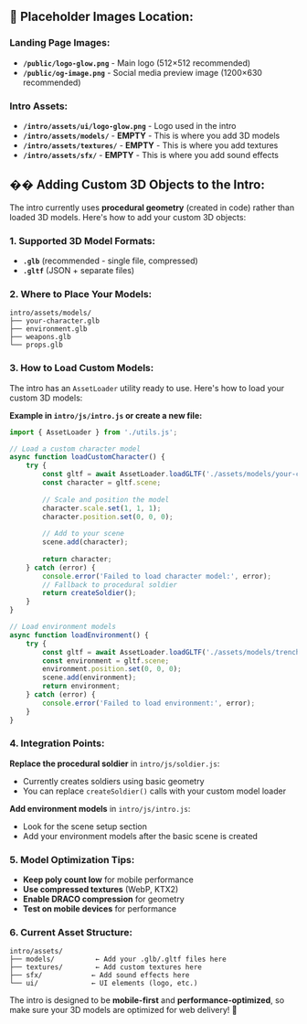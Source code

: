 ## 📸 **Placeholder Images Location:**

### **Landing Page Images:**
- **`/public/logo-glow.png`** - Main logo (512×512 recommended)
- **`/public/og-image.png`** - Social media preview image (1200×630 recommended)

### **Intro Assets:**
- **`/intro/assets/ui/logo-glow.png`** - Logo used in the intro
- **`/intro/assets/models/`** - **EMPTY** - This is where you add 3D models
- **`/intro/assets/textures/`** - **EMPTY** - This is where you add textures
- **`/intro/assets/sfx/`** - **EMPTY** - This is where you add sound effects

## �� **Adding Custom 3D Objects to the Intro:**

The intro currently uses **procedural geometry** (created in code) rather than loaded 3D models. Here's how to add your custom 3D objects:

### **1. Supported 3D Model Formats:**
- **`.glb`** (recommended - single file, compressed)
- **`.gltf`** (JSON + separate files)

### **2. Where to Place Your Models:**
```
intro/assets/models/
├── your-character.glb
├── environment.glb
├── weapons.glb
└── props.glb
```

### **3. How to Load Custom Models:**

The intro has an `AssetLoader` utility ready to use. Here's how to load your custom 3D models:

**Example in `intro/js/intro.js` or create a new file:**

```javascript
import { AssetLoader } from './utils.js';

// Load a custom character model
async function loadCustomCharacter() {
    try {
        const gltf = await AssetLoader.loadGLTF('./assets/models/your-character.glb');
        const character = gltf.scene;
        
        // Scale and position the model
        character.scale.set(1, 1, 1);
        character.position.set(0, 0, 0);
        
        // Add to your scene
        scene.add(character);
        
        return character;
    } catch (error) {
        console.error('Failed to load character model:', error);
        // Fallback to procedural soldier
        return createSoldier();
    }
}

// Load environment models
async function loadEnvironment() {
    try {
        const gltf = await AssetLoader.loadGLTF('./assets/models/trench-environment.glb');
        const environment = gltf.scene;
        environment.position.set(0, 0, 0);
        scene.add(environment);
        return environment;
    } catch (error) {
        console.error('Failed to load environment:', error);
    }
}
```

### **4. Integration Points:**

**Replace the procedural soldier** in `intro/js/soldier.js`:
- Currently creates soldiers using basic geometry
- You can replace `createSoldier()` calls with your custom model loader

**Add environment models** in `intro/js/intro.js`:
- Look for the scene setup section
- Add your environment models after the basic scene is created

### **5. Model Optimization Tips:**

- **Keep poly count low** for mobile performance
- **Use compressed textures** (WebP, KTX2)
- **Enable DRACO compression** for geometry
- **Test on mobile devices** for performance

### **6. Current Asset Structure:**
```
intro/assets/
├── models/          ← Add your .glb/.gltf files here
├── textures/        ← Add custom textures here  
├── sfx/            ← Add sound effects here
└── ui/             ← UI elements (logo, etc.)
```

The intro is designed to be **mobile-first** and **performance-optimized**, so make sure your 3D models are optimized for web delivery! 🚀